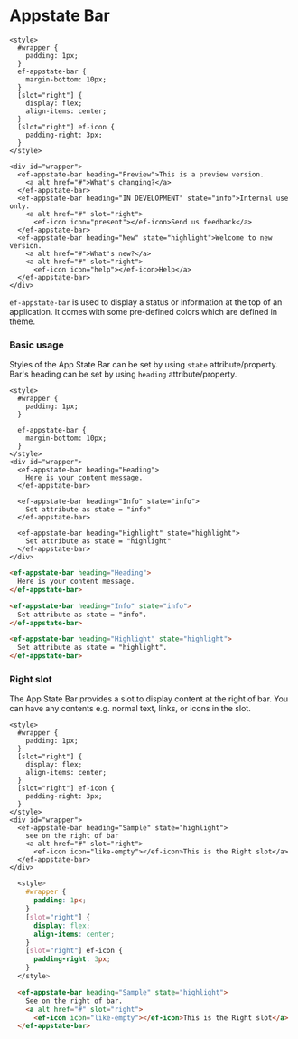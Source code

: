 # Appstate Bar

```live(preview)
<style>
  #wrapper {
    padding: 1px;
  }
  ef-appstate-bar {
    margin-bottom: 10px;
  }
  [slot="right"] {
    display: flex;
    align-items: center;
  }
  [slot="right"] ef-icon {
    padding-right: 3px;
  }
</style>

<div id="wrapper">
  <ef-appstate-bar heading="Preview">This is a preview version.
    <a alt href="#">What's changing?</a>
  </ef-appstate-bar>
  <ef-appstate-bar heading="IN DEVELOPMENT" state="info">Internal use only.
    <a alt href="#" slot="right">
      <ef-icon icon="present"></ef-icon>Send us feedback</a>
  </ef-appstate-bar>
  <ef-appstate-bar heading="New" state="highlight">Welcome to new version.
    <a alt href="#">What's new?</a>
    <a alt href="#" slot="right">
      <ef-icon icon="help"></ef-icon>Help</a>
  </ef-appstate-bar>
</div>
```

`ef-appstate-bar` is used to display a status or information at the top of an application. It comes with some pre-defined colors which are defined in theme.

### Basic usage

Styles of the App State Bar can be set by using `state` attribute/property. Bar's heading can be set by using `heading` attribute/property.

```live
<style>
  #wrapper {
    padding: 1px;
  }

  ef-appstate-bar {
    margin-bottom: 10px;
  }
</style>
<div id="wrapper">
  <ef-appstate-bar heading="Heading">
    Here is your content message.
  </ef-appstate-bar>

  <ef-appstate-bar heading="Info" state="info">
    Set attribute as state = "info"
  </ef-appstate-bar>

  <ef-appstate-bar heading="Highlight" state="highlight">
    Set attribute as state = "highlight"
  </ef-appstate-bar>
</div>
```

```html
<ef-appstate-bar heading="Heading">
  Here is your content message.
</ef-appstate-bar>

<ef-appstate-bar heading="Info" state="info">
  Set attribute as state = "info".
</ef-appstate-bar>

<ef-appstate-bar heading="Highlight" state="highlight">
  Set attribute as state = "highlight".
</ef-appstate-bar>
```

### Right slot

The App State Bar provides a slot to display content at the right of bar. You can have any contents e.g. normal text, links, or icons in the slot.

```live
<style>
  #wrapper {
    padding: 1px;
  }
  [slot="right"] {
    display: flex;
    align-items: center;
  }
  [slot="right"] ef-icon {
    padding-right: 3px;
  }
</style>
<div id="wrapper">
  <ef-appstate-bar heading="Sample" state="highlight">
    see on the right of bar
    <a alt href="#" slot="right">
      <ef-icon icon="like-empty"></ef-icon>This is the Right slot</a>
  </ef-appstate-bar>
</div>
```

```css
  <style>
    #wrapper {
      padding: 1px;
    }
    [slot="right"] {
      display: flex;
      align-items: center;
    }
    [slot="right"] ef-icon {
      padding-right: 3px;
    }
  </style>
```
```html
  <ef-appstate-bar heading="Sample" state="highlight">
    See on the right of bar.
    <a alt href="#" slot="right">
      <ef-icon icon="like-empty"></ef-icon>This is the Right slot</a>
  </ef-appstate-bar>
```
